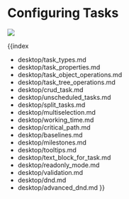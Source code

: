 Configuring Tasks
================================

<img src="desktop/gantt_tasks.png"/>

{{index
- desktop/task_types.md
- desktop/task_properties.md
- desktop/task_object_operations.md
- desktop/task_tree_operations.md
- desktop/crud_task.md
- desktop/unscheduled_tasks.md
- desktop/split_tasks.md
- desktop/multiselection.md
- desktop/working_time.md
- desktop/critical_path.md
- desktop/baselines.md
- desktop/milestones.md
- desktop/tooltips.md
- desktop/text_block_for_task.md
- desktop/readonly_mode.md
- desktop/validation.md
- desktop/dnd.md
- desktop/advanced_dnd.md
}}